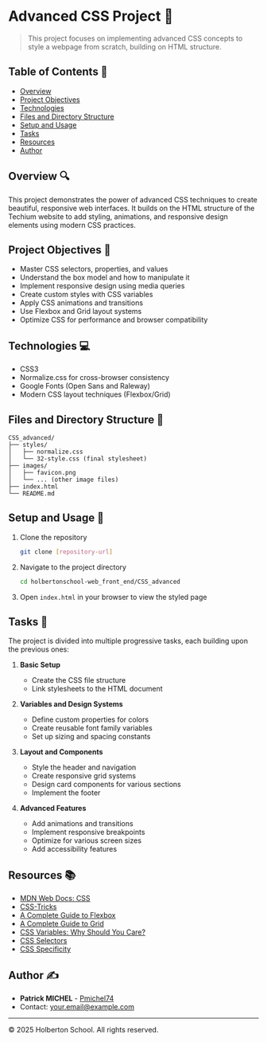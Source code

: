 # Advanced CSS Project 🎨

> This project focuses on implementing advanced CSS concepts to style a webpage from scratch, building on HTML structure.

## Table of Contents 📑

- [Overview](#overview-)
- [Project Objectives](#project-objectives-)
- [Technologies](#technologies-)
- [Files and Directory Structure](#files-and-directory-structure-)
- [Setup and Usage](#setup-and-usage-)
- [Tasks](#tasks-)
- [Resources](#resources-)
- [Author](#author-)

## Overview 🔍

This project demonstrates the power of advanced CSS techniques to create beautiful, responsive web interfaces. It builds on the HTML structure of the Techium website to add styling, animations, and responsive design elements using modern CSS practices.

## Project Objectives 🎯

- Master CSS selectors, properties, and values
- Understand the box model and how to manipulate it
- Implement responsive design using media queries
- Create custom styles with CSS variables
- Apply CSS animations and transitions
- Use Flexbox and Grid layout systems
- Optimize CSS for performance and browser compatibility

## Technologies 💻

- CSS3
- Normalize.css for cross-browser consistency
- Google Fonts (Open Sans and Raleway)
- Modern CSS layout techniques (Flexbox/Grid)

## Files and Directory Structure 📁

```
CSS_advanced/
├── styles/
│   ├── normalize.css
│   └── 32-style.css (final stylesheet)
├── images/
│   ├── favicon.png
│   └── ... (other image files)
├── index.html
└── README.md
```

## Setup and Usage 🚀

1. Clone the repository
   ```bash
   git clone [repository-url]
   ```
2. Navigate to the project directory
   ```bash
   cd holbertonschool-web_front_end/CSS_advanced
   ```
3. Open `index.html` in your browser to view the styled page

## Tasks 📝

The project is divided into multiple progressive tasks, each building upon the previous ones:

1. **Basic Setup**
   - Create the CSS file structure
   - Link stylesheets to the HTML document

2. **Variables and Design Systems**
   - Define custom properties for colors
   - Create reusable font family variables
   - Set up sizing and spacing constants

3. **Layout and Components**
   - Style the header and navigation
   - Create responsive grid systems
   - Design card components for various sections
   - Implement the footer

4. **Advanced Features**
   - Add animations and transitions
   - Implement responsive breakpoints
   - Optimize for various screen sizes
   - Add accessibility features

## Resources 📚

- [MDN Web Docs: CSS](https://developer.mozilla.org/en-US/docs/Web/CSS)
- [CSS-Tricks](https://css-tricks.com/)
- [A Complete Guide to Flexbox](https://css-tricks.com/snippets/css/a-guide-to-flexbox/)
- [A Complete Guide to Grid](https://css-tricks.com/snippets/css/complete-guide-grid/)
- [CSS Variables: Why Should You Care?](https://developers.google.com/web/updates/2016/02/css-variables-why-should-you-care)
- [CSS Selectors](https://developer.mozilla.org/en-US/docs/Web/CSS/CSS_Selectors)
- [CSS Specificity](https://developer.mozilla.org/en-US/docs/Web/CSS/Specificity)

## Author ✍️

- **Patrick MICHEL** - [Pmichel74](https://github.com/Pmichel74)
- Contact: your.email@example.com

---

© 2025 Holberton School. All rights reserved.
